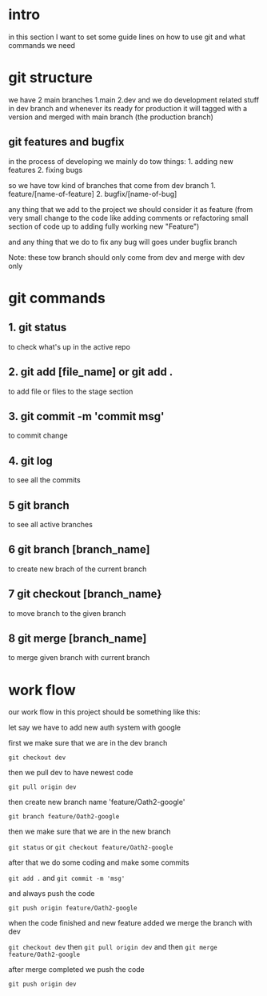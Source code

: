 # intro

in this section I want to set some guide lines on how to use git and what commands we need

# git structure

we have 2 main branches 1.main 2.dev and we do development related stuff in dev branch and whenever its ready for production it will tagged with a version and merged with main branch (the production branch) 

## git features and bugfix

in the process of developing we mainly do tow things:
    1. adding new features
    2. fixing bugs

so we have tow kind of branches that come from dev branch 
    1. feature/[name-of-feature]
    2. bugfix/[name-of-bug]

any thing that we add to the project we should consider it as feature (from very small change to the code like adding comments or refactoring small section of code up to adding fully working new "Feature")

and any thing that we do to fix any bug will goes under bugfix branch

Note: these tow branch should only come from dev and merge with dev only

# git commands

## 1. git status

to check what's up in the active repo

## 2. git add [file_name] or git add .

to add file or files to the stage section

## 3. git commit -m 'commit msg'

to commit change

## 4. git log

to see all the commits

## 5 git branch

to see all active branches

## 6 git branch [branch_name]

to create new brach of the current branch

## 7 git checkout [branch_name}

to move branch to the given branch

## 8 git merge [branch_name]

to merge given branch with current branch

# work flow

our work flow in this project should be something like this:

let say we have to add new auth system with google

first we make sure that we are in the dev branch

`git checkout dev`

then we pull dev to have newest code

`git pull origin dev`

then create new branch name 'feature/Oath2-google'

`git branch feature/Oath2-google`

then we make sure that we are in the new branch

`git status` or `git checkout feature/Oath2-google`

after that we do some coding and make some commits

`git add .` and `git commit -m 'msg'`

and always push the code

`git push origin feature/Oath2-google`

when the code finished and new feature added we merge the branch with dev

`git checkout dev` then `git pull origin dev` and then `git merge feature/Oath2-google` 

after merge completed we push the code

`git push origin dev`

